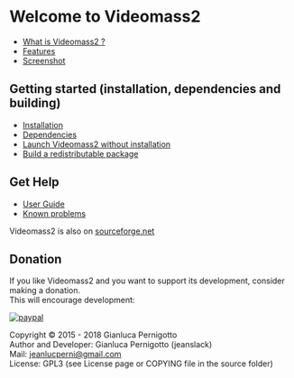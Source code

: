 # Welcome to Videomass2

* [What is Videomass2 ?](about.md)
* [Features](features.md)
* [Screenshot](screenshot.md)

## Getting started (installation, dependencies and building)

* [Installation](installation.md)
* [Dependencies](dependencies.md)
* [Launch Videomass2 without installation](execute_sources.md)
* [Build a redistributable package](building_package.md)

## Get Help
* [User Guide](videomass2_use.md)
* [Known problems](known_problems.md)

Videomass2 is also on [sourceforge.net](https://sourceforge.net/projects/videomass2/)

## Donation   

If you like Videomass2 and you want to support its development, consider making a donation.    
This will encourage development:   

[![paypal](https://www.paypalobjects.com/en_US/i/btn/btn_donateCC_LG.gif)](https://www.paypal.com/cgi-bin/webscr?cmd=_s-xclick&hosted_button_id=UKYM7S5U542SJ)

Copyright © 2015 - 2018 Gianluca Pernigotto   
Author and Developer: Gianluca Pernigotto (jeanslack)  
Mail: <jeanlucperni@gmail.com>   
License: GPL3 (see License page or COPYING file in the source folder)



